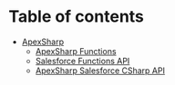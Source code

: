 # Table of contents

* [ApexSharp](README.md)
  * [ApexSharp Functions](apexsharp/apexsharp-functions.md)
  * [Salesforce Functions API](apexsharp/salesforce-functions-api.md)
  * [ApexSharp Salesforce CSharp API](apexsharp/apexsharp-salesforce-csharp-api.md)
